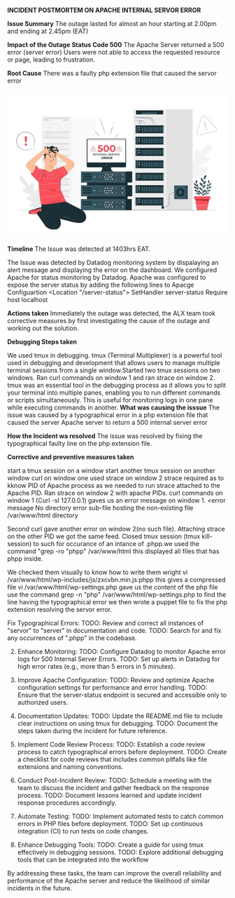 **INCIDENT POSTMORTEM ON APACHE INTERNAL SERVOR ERROR**

**Issue Summary**
The outage lasted for almost an hour starting at 2.00pm and ending at 2.45pm (EAT)

**Impact of the Outage**
**Status Code 500**
The Apache Server returned a 500 error (server error)
Users were not able to access the requested resource or page, leading to frustration.

**Root Cause**
There was a faulty php extension file that caused the servor error

![Component Image](0x19-postmortem/comp.jpeg)

**Timeline**
The Issue was detected at 1403hrs EAT.

The Issue was detected by Datadog monitoring system by dispalaying an alert message and displaying the error on the dashboard.
We configured Apache for status monitoring by Datadog. Apache was configured to expose the server status by adding the following lines to Apacge Configuartion
     <Location "/server-status">
         SetHandler server-status
         Require host localhost
     </Location>

**Actions taken**
Immediately the outage was detected, the ALX team took corrective measures by first investigating the cause of the outage and working out the solution.

**Debugging Steps taken**

We used tmux in debugging.
tmux (Terminal Multiplexer) is a powerful tool used in debugging and development that allows users to manage multiple terminal sessions from a single window.Started two tmux sessions on two windows. Ran curl commands on window 1 and ran strace on window 2. 
tmux was an essential tool in the debugging process as it allows you to split your terminal into multiple panes, enabling you to run different commands or scripts simultaneously. This is useful for monitoring logs in one pane while executing commands in another.
**What was causing the isssue**
The issue was caused by a typographical error in a php extension file that caused the server Apache server to return a 500 internal server error

**How the Incident wa resolved**
The issue was resolved by fixing the typographical faulty line on the php extension file.

**Corrective and preventive measures taken**

start a tmux session on a window
start another tmux session on another window 
curl on window one
used strace on window 2
strace required as to kknow PID of Apache process as we needed to run strace attached to the Apache PID.
Ran strace on window 2 with apache PIDs.
curl commands on window 1 (Curl -sI 127.0.0.1) gaves us an error message on window 1.
  <error message
  No directory error
sub-file hosting the non-existing file /var/www/html directory
  >
Second curl gave another error on window 2(no such file).
Attaching strace on the other PID we got the same feed.
Closed tmux session (tmux kill-session)
to such for occurance of an intance of .phpp.we used the command "grep -ro "phpp" /var/www/html
this displayed all files that has phpp inside.

We checked them visually to know how to write them wright
vi /var/www/html/wp-includes/js/zxcvbn.min.js:phpp
this gives a compressed file
vi /var/www/html/wp-settings.php
gave us the content of the php file use the command grep -n "php" /var/www/html/wp-settings.php to find the line having the typographical error 
we then wrote a puppet file to fix the php extension resolving the servor error.





Fix Typographical Errors:
TODO: Review and correct all instances of "servor" to "server" in documentation and code.
TODO: Search for and fix any occurrences of ".phpp" in the codebase.


2. Enhance Monitoring:
TODO: Configure Datadog to monitor Apache error logs for 500 Internal Server Errors.
TODO: Set up alerts in Datadog for high error rates (e.g., more than 5 errors in 5 minutes).

3. Improve Apache Configuration:
TODO: Review and optimize Apache configuration settings for performance and error handling.
TODO: Ensure that the server-status endpoint is secured and accessible only to authorized users.

4. Documentation Updates:
TODO: Update the README.md file to include clear instructions on using tmux for debugging.
TODO: Document the steps taken during the incident for future reference.

5. Implement Code Review Process:
TODO: Establish a code review process to catch typographical errors before deployment.
TODO: Create a checklist for code reviews that includes common pitfalls like file extensions and naming conventions.

6. Conduct Post-Incident Review:
TODO: Schedule a meeting with the team to discuss the incident and gather feedback on the response process.
TODO: Document lessons learned and update incident response procedures accordingly.
7. Automate Testing:
TODO: Implement automated tests to catch common errors in PHP files before deployment.
TODO: Set up continuous integration (CI) to run tests on code changes.
8. Enhance Debugging Tools:
TODO: Create a guide for using tmux effectively in debugging sessions.
TODO: Explore additional debugging tools that can be integrated into the workflow


By addressing these tasks, the team can improve the overall reliability and performance of the Apache server and reduce the likelihood of similar incidents in the future.